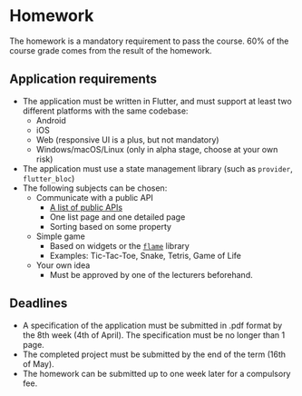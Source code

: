 
# Homework

The homework is a mandatory requirement to pass the course. 60% of the course grade comes from the result of the homework.

## Application requirements

- The application must be written in Flutter, and must support at least two different platforms with the same codebase:
  - Android
  - iOS
  - Web (responsive UI is a plus, but not mandatory)
  - Windows/macOS/Linux (only in alpha stage, choose at your own risk)
- The application must use a state management library (such as `provider`, `flutter_bloc`)
- The following subjects can be chosen:
    - Communicate with a public API
       - [A list of public APIs]([https://github.com/public-apis/public-apis](https://github.com/public-apis/public-apis))
       - One list page and one detailed page
       - Sorting based on some property
     - Simple game
       - Based on widgets or the [`flame`](https://pub.dev/packages/flame) library
       - Examples: Tic-Tac-Toe, Snake, Tetris, Game of Life
     - Your own idea
       - Must be approved by one of the lecturers beforehand.

## Deadlines

 - A specification of the application must be submitted in .pdf format by the 8th week (4th of April). The specification must be no longer than 1 page.
 - The completed project must be submitted by the end of the term (16th of May).
 - The homework can be submitted up to one week later for a compulsory fee.
